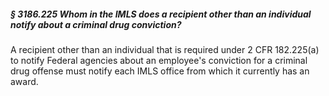 ##### § 3186.225 Whom in the IMLS does a recipient other than an individual notify about a criminal drug conviction? #####

A recipient other than an individual that is required under 2 CFR 182.225(a) to notify Federal agencies about an employee's conviction for a criminal drug offense must notify each IMLS office from which it currently has an award.